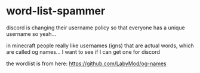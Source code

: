 # word-list-spammer
discord is changing their username policy so that everyone has a unique username so yeah...

in minecraft people really like usernames (igns) that are actual words, which are called og names... I want to see if I can get one for discord

the wordlist is from here: https://github.com/LabyMod/og-names